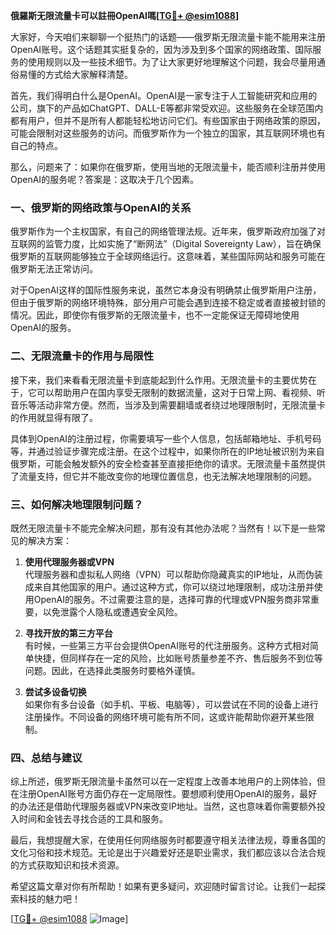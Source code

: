 **俄羅斯无限流量卡可以註冊OpenAI嗎[[TG💪+ @esim1088](https://t.me/s/esim1088)]**

大家好，今天咱们来聊聊一个挺热门的话题——俄罗斯无限流量卡能不能用来注册OpenAI账号。这个话题其实挺复杂的，因为涉及到多个国家的网络政策、国际服务的使用规则以及一些技术细节。为了让大家更好地理解这个问题，我会尽量用通俗易懂的方式给大家解释清楚。

首先，我们得明白什么是OpenAI。OpenAI是一家专注于人工智能研究和应用的公司，旗下的产品如ChatGPT、DALL-E等都非常受欢迎。这些服务在全球范围内都有用户，但并不是所有人都能轻松地访问它们。有些国家由于网络政策的原因，可能会限制对这些服务的访问。而俄罗斯作为一个独立的国家，其互联网环境也有自己的特点。

那么，问题来了：如果你在俄罗斯，使用当地的无限流量卡，能否顺利注册并使用OpenAI的服务呢？答案是：这取决于几个因素。

### 一、俄罗斯的网络政策与OpenAI的关系

俄罗斯作为一个主权国家，有自己的网络管理法规。近年来，俄罗斯政府加强了对互联网的监管力度，比如实施了“断网法”（Digital Sovereignty Law），旨在确保俄罗斯的互联网能够独立于全球网络运行。这意味着，某些国际网站和服务可能在俄罗斯无法正常访问。

对于OpenAI这样的国际性服务来说，虽然它本身没有明确禁止俄罗斯用户注册，但由于俄罗斯的网络环境特殊，部分用户可能会遇到连接不稳定或者直接被封锁的情况。因此，即使你有俄罗斯的无限流量卡，也不一定能保证无障碍地使用OpenAI的服务。

### 二、无限流量卡的作用与局限性

接下来，我们来看看无限流量卡到底能起到什么作用。无限流量卡的主要优势在于，它可以帮助用户在国内享受无限制的数据流量，这对于日常上网、看视频、听音乐等活动非常方便。然而，当涉及到需要翻墙或者绕过地理限制时，无限流量卡的作用就显得有限了。

具体到OpenAI的注册过程，你需要填写一些个人信息，包括邮箱地址、手机号码等，并通过验证步骤完成注册。在这个过程中，如果你所在的IP地址被识别为来自俄罗斯，可能会触发额外的安全检查甚至直接拒绝你的请求。无限流量卡虽然提供了流量支持，但它并不能改变你的地理位置信息，也无法解决地理限制的问题。

### 三、如何解决地理限制问题？

既然无限流量卡不能完全解决问题，那有没有其他办法呢？当然有！以下是一些常见的解决方案：

1. **使用代理服务器或VPN**  
   代理服务器和虚拟私人网络（VPN）可以帮助你隐藏真实的IP地址，从而伪装成来自其他国家的用户。通过这种方式，你可以绕过地理限制，成功注册并使用OpenAI的服务。不过需要注意的是，选择可靠的代理或VPN服务商非常重要，以免泄露个人隐私或遭遇安全风险。

2. **寻找开放的第三方平台**  
   有时候，一些第三方平台会提供OpenAI账号的代注册服务。这种方式相对简单快捷，但同样存在一定的风险，比如账号质量参差不齐、售后服务不到位等问题。因此，在选择此类服务时要格外谨慎。

3. **尝试多设备切换**  
   如果你有多台设备（如手机、平板、电脑等），可以尝试在不同的设备上进行注册操作。不同设备的网络环境可能有所不同，这或许能帮助你避开某些限制。

### 四、总结与建议

综上所述，俄罗斯无限流量卡虽然可以在一定程度上改善本地用户的上网体验，但在注册OpenAI账号方面仍存在一定局限性。要想顺利使用OpenAI的服务，最好的办法还是借助代理服务器或VPN来改变IP地址。当然，这也意味着你需要额外投入时间和金钱去寻找合适的工具和服务。

最后，我想提醒大家，在使用任何网络服务时都要遵守相关法律法规，尊重各国的文化习俗和技术规范。无论是出于兴趣爱好还是职业需求，我们都应该以合法合规的方式获取知识和技术资源。

希望这篇文章对你有所帮助！如果有更多疑问，欢迎随时留言讨论。让我们一起探索科技的魅力吧！

[[TG💪+ @esim1088](https://t.me/s/esim1088) ![Image](https://i.postimg.cc/4NQfJmqS/Snipaste-2025-05-13-00-14-12.png)]